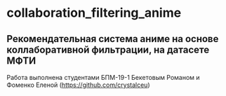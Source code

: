 # collaboration_filtering_anime
## Рекомендательная система аниме на основе коллаборативной фильтрации, на датасете МФТИ
Работа выполнена студентами БПМ-19-1 
Бекетовым Романом и Фоменко Еленой (https://github.com/crystalceu)

